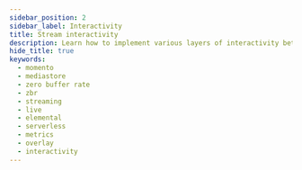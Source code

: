 ```yaml
---
sidebar_position: 2
sidebar_label: Interactivity
title: Stream interactivity
description: Learn how to implement various layers of interactivity between viewers of your streaming content
hide_title: true
keywords:
  - momento
  - mediastore
  - zero buffer rate
  - zbr
  - streaming
  - live
  - elemental
  - serverless
  - metrics
  - overlay
  - interactivity
---
```


